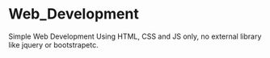 # Web_Development
Simple Web Development Using HTML, CSS and JS only, no external library like jquery or bootstrapetc.
